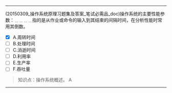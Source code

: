 ---
(20150309_操作系统原理习题集及答案_笔试必需品_doc)操作系统的主要性能参数：﹎﹎﹎﹎指的是从作业或命令的输入到其结束的间隔时间，在分析性能时常
用其倒数。
- [x] A.周转时间 
- [ ] B.处理时间 
- [ ] C.消逝时间 
- [ ] D.利用率 
- [ ] E.生产率 
- [ ] F.吞吐量

> 知识点：操作系统概述。
> A

---